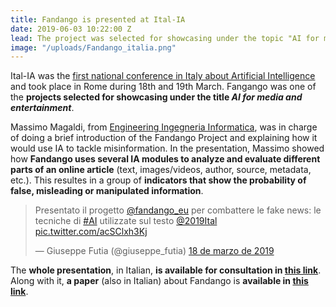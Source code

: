 ```yaml
---
title: Fandango is presented at Ital-IA
date: 2019-06-03 10:22:00 Z
lead: The project was selected for showcasing under the topic "AI for media and entertainment".
image: "/uploads/Fandango_italia.png"
---
```


Ital-IA was the [first national conference in Italy about Artificial Intelligence](http://www.ital-ia.it) and took place in Rome during 18th and 19th March. Fangango was one of the **projects selected for showcasing under the title *AI for media and entertainment***. 

Massimo Magaldi, from [Engineering Ingegneria Informatica](https://www.eng.it/en/), was in charge of doing a brief introduction of the Fandango Project and explaining how it would use IA to tackle misinformation. In the presentation, Massimo showed how **Fandango uses several IA modules to analyze and evaluate different parts of an online article** (text, images/videos, author, source, metadata, etc.). This resultes in a group of **indicators that show the probability of false, misleading or manipulated information**.

<blockquote class="twitter-tweet" data-lang="es"><p lang="it" dir="ltr">Presentato il progetto <a href="https://twitter.com/fandango_eu?ref_src=twsrc%5Etfw">@fandango_eu</a> per combattere le fake news: le tecniche di <a href="https://twitter.com/hashtag/AI?src=hash&amp;ref_src=twsrc%5Etfw">#AI</a> utilizzate sul testo <a href="https://twitter.com/2019Ital?ref_src=twsrc%5Etfw">@2019Ital</a> <a href="https://t.co/acSClxh3Kj">pic.twitter.com/acSClxh3Kj</a></p>&mdash; Giuseppe Futia (@giuseppe_futia) <a href="https://twitter.com/giuseppe_futia/status/1107693021125099520?ref_src=twsrc%5Etfw">18 de marzo de 2019</a></blockquote> <script async src="https://platform.twitter.com/widgets.js" charset="utf-8"></script> 



The **whole presentation**, in Italian, **is available for consultation in [this link](http://www.ital-ia.it/submission/211/presentation)**. Along with it, **a paper** (also in Italian) about Fandango is **available in [this link](http://www.ital-ia.it/submission/211/paper)**. 
